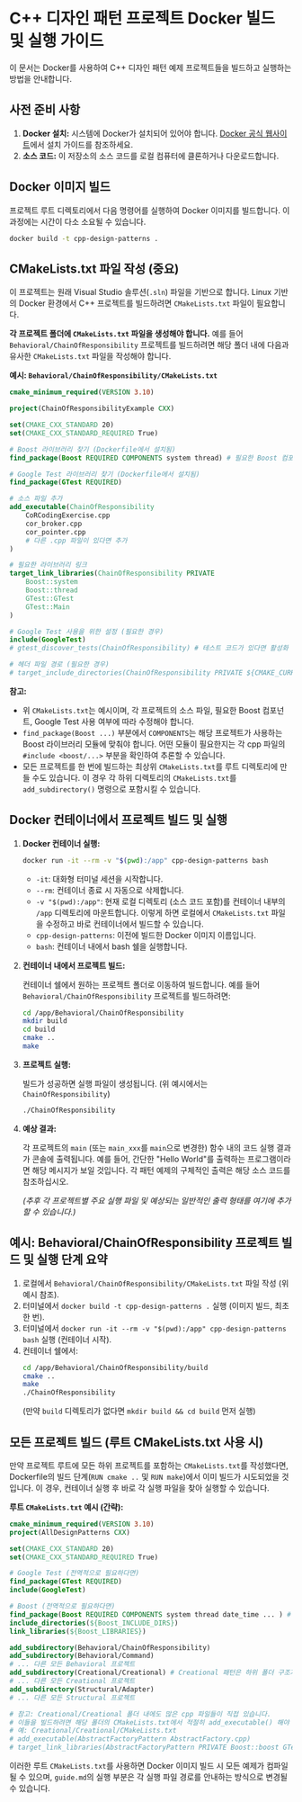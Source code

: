 # C++ 디자인 패턴 프로젝트 Docker 빌드 및 실행 가이드

이 문서는 Docker를 사용하여 C++ 디자인 패턴 예제 프로젝트들을 빌드하고 실행하는 방법을 안내합니다.

## 사전 준비 사항

1.  **Docker 설치:** 시스템에 Docker가 설치되어 있어야 합니다. [Docker 공식 웹사이트](https://www.docker.com/get-started)에서 설치 가이드를 참조하세요.
2.  **소스 코드:** 이 저장소의 소스 코드를 로컬 컴퓨터에 클론하거나 다운로드합니다.

## Docker 이미지 빌드

프로젝트 루트 디렉토리에서 다음 명령어를 실행하여 Docker 이미지를 빌드합니다. 이 과정에는 시간이 다소 소요될 수 있습니다.

```bash
docker build -t cpp-design-patterns .
```

## CMakeLists.txt 파일 작성 (중요)

이 프로젝트는 원래 Visual Studio 솔루션(`.sln`) 파일을 기반으로 합니다. Linux 기반의 Docker 환경에서 C++ 프로젝트를 빌드하려면 `CMakeLists.txt` 파일이 필요합니다.

**각 프로젝트 폴더에 `CMakeLists.txt` 파일을 생성해야 합니다.** 예를 들어 `Behavioral/ChainOfResponsibility` 프로젝트를 빌드하려면 해당 폴더 내에 다음과 유사한 `CMakeLists.txt` 파일을 작성해야 합니다.

**예시: `Behavioral/ChainOfResponsibility/CMakeLists.txt`**

```cmake
cmake_minimum_required(VERSION 3.10)

project(ChainOfResponsibilityExample CXX)

set(CMAKE_CXX_STANDARD 20)
set(CMAKE_CXX_STANDARD_REQUIRED True)

# Boost 라이브러리 찾기 (Dockerfile에서 설치됨)
find_package(Boost REQUIRED COMPONENTS system thread) # 필요한 Boost 컴포넌트에 따라 수정

# Google Test 라이브러리 찾기 (Dockerfile에서 설치됨)
find_package(GTest REQUIRED)

# 소스 파일 추가
add_executable(ChainOfResponsibility
    CoRCodingExercise.cpp
    cor_broker.cpp
    cor_pointer.cpp
    # 다른 .cpp 파일이 있다면 추가
)

# 필요한 라이브러리 링크
target_link_libraries(ChainOfResponsibility PRIVATE
    Boost::system
    Boost::thread
    GTest::GTest
    GTest::Main
)

# Google Test 사용을 위한 설정 (필요한 경우)
include(GoogleTest)
# gtest_discover_tests(ChainOfResponsibility) # 테스트 코드가 있다면 활성화

# 헤더 파일 경로 (필요한 경우)
# target_include_directories(ChainOfResponsibility PRIVATE ${CMAKE_CURRENT_SOURCE_DIR})
```

**참고:**

*   위 `CMakeLists.txt`는 예시이며, 각 프로젝트의 소스 파일, 필요한 Boost 컴포넌트, Google Test 사용 여부에 따라 수정해야 합니다.
*   `find_package(Boost ...)` 부분에서 `COMPONENTS`는 해당 프로젝트가 사용하는 Boost 라이브러리 모듈에 맞춰야 합니다. 어떤 모듈이 필요한지는 각 cpp 파일의 `#include <boost/...>` 부분을 확인하여 추론할 수 있습니다.
*   모든 프로젝트를 한 번에 빌드하는 최상위 `CMakeLists.txt`를 루트 디렉토리에 만들 수도 있습니다. 이 경우 각 하위 디렉토리의 `CMakeLists.txt`를 `add_subdirectory()` 명령으로 포함시킬 수 있습니다.

## Docker 컨테이너에서 프로젝트 빌드 및 실행

1.  **Docker 컨테이너 실행:**

    ```bash
    docker run -it --rm -v "$(pwd):/app" cpp-design-patterns bash
    ```

    *   `-it`: 대화형 터미널 세션을 시작합니다.
    *   `--rm`: 컨테이너 종료 시 자동으로 삭제합니다.
    *   `-v "$(pwd):/app"`: 현재 로컬 디렉토리 (소스 코드 포함)를 컨테이너 내부의 `/app` 디렉토리에 마운트합니다. 이렇게 하면 로컬에서 `CMakeLists.txt` 파일을 수정하고 바로 컨테이너에서 빌드할 수 있습니다.
    *   `cpp-design-patterns`: 이전에 빌드한 Docker 이미지 이름입니다.
    *   `bash`: 컨테이너 내에서 bash 쉘을 실행합니다.

2.  **컨테이너 내에서 프로젝트 빌드:**

    컨테이너 쉘에서 원하는 프로젝트 폴더로 이동하여 빌드합니다. 예를 들어 `Behavioral/ChainOfResponsibility` 프로젝트를 빌드하려면:

    ```bash
    cd /app/Behavioral/ChainOfResponsibility
    mkdir build
    cd build
    cmake ..
    make
    ```

3.  **프로젝트 실행:**

    빌드가 성공하면 실행 파일이 생성됩니다. (위 예시에서는 `ChainOfResponsibility`)

    ```bash
    ./ChainOfResponsibility
    ```

4.  **예상 결과:**

    각 프로젝트의 `main` (또는 `main_xxx`를 `main`으로 변경한) 함수 내의 코드 실행 결과가 콘솔에 출력됩니다.
    예를 들어, 간단한 "Hello World"를 출력하는 프로그램이라면 해당 메시지가 보일 것입니다. 각 패턴 예제의 구체적인 출력은 해당 소스 코드를 참조하십시오.

    *(추후 각 프로젝트별 주요 실행 파일 및 예상되는 일반적인 출력 형태를 여기에 추가할 수 있습니다.)*

## 예시: Behavioral/ChainOfResponsibility 프로젝트 빌드 및 실행 단계 요약

1.  로컬에서 `Behavioral/ChainOfResponsibility/CMakeLists.txt` 파일 작성 (위 예시 참조).
2.  터미널에서 `docker build -t cpp-design-patterns .` 실행 (이미지 빌드, 최초 한 번).
3.  터미널에서 `docker run -it --rm -v "$(pwd):/app" cpp-design-patterns bash` 실행 (컨테이너 시작).
4.  컨테이너 쉘에서:
    ```bash
    cd /app/Behavioral/ChainOfResponsibility/build
    cmake ..
    make
    ./ChainOfResponsibility
    ```
    (만약 `build` 디렉토리가 없다면 `mkdir build && cd build` 먼저 실행)

## 모든 프로젝트 빌드 (루트 CMakeLists.txt 사용 시)

만약 프로젝트 루트에 모든 하위 프로젝트를 포함하는 `CMakeLists.txt`를 작성했다면, Dockerfile의 빌드 단계(`RUN cmake ..` 및 `RUN make`)에서 이미 빌드가 시도되었을 것입니다. 이 경우, 컨테이너 실행 후 바로 각 실행 파일을 찾아 실행할 수 있습니다.

**루트 `CMakeLists.txt` 예시 (간략):**

```cmake
cmake_minimum_required(VERSION 3.10)
project(AllDesignPatterns CXX)

set(CMAKE_CXX_STANDARD 20)
set(CMAKE_CXX_STANDARD_REQUIRED True)

# Google Test (전역적으로 필요하다면)
find_package(GTest REQUIRED)
include(GoogleTest)

# Boost (전역적으로 필요하다면)
find_package(Boost REQUIRED COMPONENTS system thread date_time ... ) # 필요한 모든 컴포넌트 명시
include_directories(${Boost_INCLUDE_DIRS})
link_libraries(${Boost_LIBRARIES})

add_subdirectory(Behavioral/ChainOfResponsibility)
add_subdirectory(Behavioral/Command)
# ... 다른 모든 Behavioral 프로젝트
add_subdirectory(Creational/Creational) # Creational 패턴은 하위 폴더 구조가 다를 수 있음
# ... 다른 모든 Creational 프로젝트
add_subdirectory(Structural/Adapter)
# ... 다른 모든 Structural 프로젝트

# 참고: Creational/Creational 폴더 내에도 많은 cpp 파일들이 직접 있습니다.
# 이들을 빌드하려면 해당 폴더의 CMakeLists.txt에서 적절히 add_executable() 해야 합니다.
# 예: Creational/Creational/CMakeLists.txt
# add_executable(AbstractFactoryPattern AbstractFactory.cpp)
# target_link_libraries(AbstractFactoryPattern PRIVATE Boost::boost GTest::GTest GTest::Main)
```

이러한 루트 `CMakeLists.txt`를 사용하면 Docker 이미지 빌드 시 모든 예제가 컴파일될 수 있으며, `guide.md`의 실행 부분은 각 실행 파일 경로를 안내하는 방식으로 변경될 수 있습니다.
